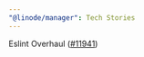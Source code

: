 ```yaml
---
"@linode/manager": Tech Stories
---
```


Eslint Overhaul ([#11941](https://github.com/linode/manager/pull/11941))
